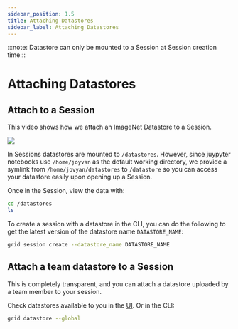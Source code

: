 ```yaml
---
sidebar_position: 1.5
title: Attaching Datastores
sidebar_label: Attaching Datastores
---
```


:::note: Datastore can only be mounted to a Session at Session creation time:::

# Attaching Datastores

## Attach to a Session

This video shows how we attach an ImageNet Datastore to a Session.

![](/images/datastores/attach_datastore_to_session.gif)

In Sessions datastores are mounted to `/datastores`.
However, since juypyter notebooks use `/home/joyvan` as the default working directory,
we provide a symlink from `/home/jovyan/datastores` to `/datastore` so you can access your datastore easily upon
opening up a Session.


Once in the Session, view the data with:

```bash
cd /datastores
ls
```

To create a session with a datastore in the CLI, you can do the following to get the latest version of the
datastore name `DATASTORE_NAME`:

```bash
grid session create --datastore_name DATASTORE_NAME
```

## Attach a team datastore to a Session

This is completely transparent, and you can attach a datastore uploaded by a team member to your session.

Check datastores available to you in the [UI](https://platform.grid.ai/#/datastores). Or in the CLI:

```bash
grid datastore --global
```
